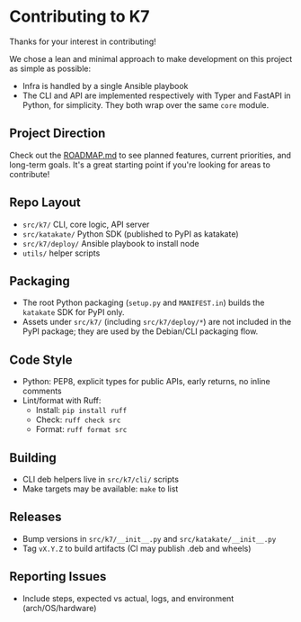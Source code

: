 # Contributing to K7

Thanks for your interest in contributing!

We chose a lean and minimal approach to make development on this project as simple as possible:
- Infra is handled by a single Ansible playbook
- The CLI and API are implemented respectively with Typer and FastAPI in Python, for simplicity. They both wrap over the same `core` module. 

## Project Direction

Check out the [ROADMAP.md](ROADMAP.md) to see planned features, current priorities, and long-term goals. It's a great starting point if you're looking for areas to contribute!

## Repo Layout
- `src/k7/` CLI, core logic, API server
- `src/katakate/` Python SDK (published to PyPI as katakate)
- `src/k7/deploy/` Ansible playbook to install node
- `utils/` helper scripts

## Packaging
- The root Python packaging (`setup.py` and `MANIFEST.in`) builds the `katakate` SDK for PyPI only.
- Assets under `src/k7/` (including `src/k7/deploy/*`) are not included in the PyPI package; they are used by the Debian/CLI packaging flow.

## Code Style
- Python: PEP8, explicit types for public APIs, early returns, no inline comments
- Lint/format with Ruff:
  - Install: `pip install ruff`
  - Check: `ruff check src`
  - Format: `ruff format src`

## Building
- CLI deb helpers live in `src/k7/cli/` scripts
- Make targets may be available: `make` to list

## Releases
- Bump versions in `src/k7/__init__.py` and `src/katakate/__init__.py`
- Tag `vX.Y.Z` to build artifacts (CI may publish .deb and wheels)

## Reporting Issues
- Include steps, expected vs actual, logs, and environment (arch/OS/hardware)